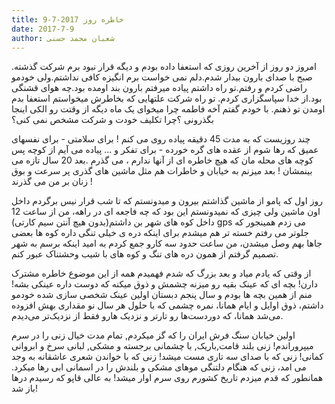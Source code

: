 ```yaml
---
title: خاطره روز 2017-7-9
date: 2017-7-9
author: شعبان محمد حسنی
---
```


امروز دو روز از آخرین روزی که استعفا داده بودم و دیگه قرار نبود برم شرکت گذشته. صبح با صدای بارون بیدار شدم.دلم نمی خواست برم انگیزه کافی نداشتم.ولی خودمو راضی کردم و رفتم.تو راه داشتم پیاده میرفتم بارون بند اومده بود.چه هوای قشنگی بود.از خدا سپاسگزاری کردم. تو راه شرکت علتهایی که بخاطرش میخواستم استعفا بدم اومدن تو ذهنم. با خودم گفتم آخه فاطمه چرا میخوای یک ماه دیگه از وقتت رو الکی اینجا بگذرونی ؟چرا تکلیف خودت و شرکت مشخص نمی کنی؟

چند روزیست که به مدت 45 دقیقه پیاده روی می کنم ! برای سلامتی - برای نفسهای عمیق که رها شوم از عقده های گره خورده - برای تفکر و ... پیاده می آیم از کوچه پس کوچه های محله مان که هیچ خاطره ای از آنها ندارم ، می گذرم .بعد 20 سال تازه می بینمشان ! بعد میزنم به خیابان و خاطرات هم مثل ماشین های گذری پر سرعت و بوق زنان بر من می گذرند !

روز اول که پامو از ماشین گذاشتم بیرون و میدونستم که تا شب قرار نیس برگردم داخل اون ماشین ولی چیزی که نمیدونستم این بود که چه فاجعه ای در راهه، من از ساعت 12 داخل کوه های شهر بن داشتم(بدون هیچ آنتن سیم کارتی) gps می زدم همینجور که جلوتر می رفتم خسته تر هم میشدم برای اینکه دره ی خیلی تنگی داره کوه ها بعضی جاها بهم وصل میشدن، من ساعت حدود سه کارو جمع کردم به امید اینکه برسم به شهر تصمیم گرفتم از همون دره های تنگ و کوه های با شیب وحشتناک عبور کنم.

از وقتی که یادم میاد و بعد بزرگ که شدم فهمیدم همه از این موضوع خاطره مشترک دارن! بچه ای که عینک بقیه رو میزنه چشمش و ذوق میکنه که دوست داره عینکی بشه! منم از همین بچه ها بودم و سال پنجم دبستان اولین عینک شخصی سازی شده خودمو داشتم، ذوق اوایل و ایام همانا، نمره چشمی که با حلول هر سال نو مقداری بهش افزوده می‌شد همانا، که دوردست‌ها رو تارتر و نزدیک هارو فقط از نزدیک‌تر می‌دیدم.

اولین خیابان سنگ فرش ایران را که گز میکردم, تمام مدت خیال زنی را در سرم میپروراندم! زنی بلند قامت,باریک, با چشمانی برجسته و مشکی, لبانی سرخ و ابروانی کمانی! زنی که با صدای سه تاری مست میشد! زنی که با خواندن شعری عاشقانه به وجد می امد، زنی که هنگام دلتنگی موهای مشکی و بلندش را در اسمانی ابی رها میکرد. همانطور که قدم میزدم تاریخ کشورم روی سرم اوار میشد! به عالی قاپو که رسیدم درها باز شد!